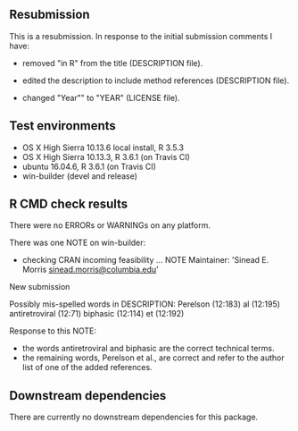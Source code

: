 ## Resubmission

This is a resubmission. In response to the initial submission comments I have:

* removed "in R" from the title (DESCRIPTION file).

* edited the description to include method references (DESCRIPTION file).

* changed "Year"" to "YEAR" (LICENSE file).

  
## Test environments

* OS X High Sierra 10.13.6 local install, R 3.5.3
* OS X High Sierra 10.13.3, R 3.6.1 (on Travis CI)
* ubuntu 16.04.6, R 3.6.1  (on Travis CI)
* win-builder (devel and release)


## R CMD check results

There were no ERRORs or WARNINGs on any platform. 

There was one NOTE on win-builder:

* checking CRAN incoming feasibility ... NOTE
Maintainer: 'Sinead E. Morris <sinead.morris@columbia.edu>'

New submission

Possibly mis-spelled words in DESCRIPTION:
  Perelson (12:183)
  al (12:195)
  antiretroviral (12:71)
  biphasic (12:114)
  et (12:192)

Response to this NOTE: 
- the words antiretroviral and biphasic are the correct technical terms.
- the remaining words, Perelson et al., are correct and refer to the author list of one of the added references. 


## Downstream dependencies

There are currently no downstream dependencies for this package.

